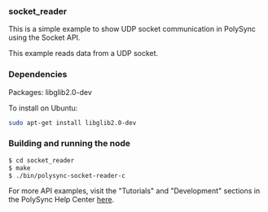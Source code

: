 ### socket_reader

This is a simple example to show UDP socket communication in PolySync using the Socket API.

This example reads data from a UDP socket.

### Dependencies

Packages: libglib2.0-dev

To install on Ubuntu: 

```bash
sudo apt-get install libglib2.0-dev
```

### Building and running the node

```bash
$ cd socket_reader
$ make
$ ./bin/polysync-socket-reader-c 
```

For more API examples, visit the "Tutorials" and "Development" sections in the PolySync Help Center [here](https://help.polysync.io/articles/).
